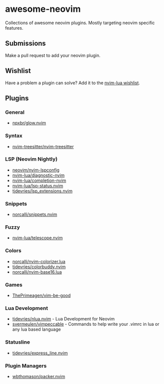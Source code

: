# awesome-neovim
Collections of awesome neovim plugins. Mostly targeting neovim specific features.

## Submissions

Make a pull request to add your neovim plugin.

## Wishlist

Have a problem a plugin can solve? Add it to the [nvim-lua wishlist](https://github.com/nvim-lua/wishlist). 

## Plugins 

### General

- [npxbr/glow.nvim](https://github.com/npxbr/glow.nvim)

### Syntax

- [nvim-treesitter/nvim-treesitter](https://github.com/nvim-treesitter/nvim-treesitter)

### LSP (Neovim Nightly)

- [neovim/nvim-lspconfig](https://github.com/neovim/nvim-lspconfig)
- [nvim-lua/diagnostic-nvim](https://github.com/nvim-lua/diagnostic-nvim)
- [nvim-lua/completion-nvim](https://github.com/nvim-lua/completion-nvim)
- [nvim-lua/lsp-status.nvim](https://github.com/nvim-lua/lsp-status.nvim)
- [tjdevries/lsp_extensions.nvim](https://github.com/tjdevries/lsp_extensions.nvim)

### Snippets

- [norcalli/snippets.nvim](https://github.com/norcalli/snippets.nvim)

### Fuzzy

- [nvim-lua/telescope.nvim](https://github.com/nvim-lua/telescope.nvim)

### Colors

- [norcalli/nvim-colorizer.lua](https://github.com/norcalli/nvim-colorizer.lua)
- [tjdevries/colorbuddy.nvim](https://github.com/tjdevries/colorbuddy.nvim)
- [norcalli/nvim-base16.lua](https://github.com/norcalli/nvim-base16.lua)

### Games

- [ThePrimeagen/vim-be-good](https://github.com/ThePrimeagen/vim-be-good)

### Lua Development

- [tjdevries/nlua.nvim](https://github.com/tjdevries/nlua.nvim) - Lua Development for Neovim
- [svermeulen/vimpeccable](https://github.com/svermeulen/vimpeccable) - Commands to help write your .vimrc in lua or any lua based language

### Statusline

- [tjdevries/express_line.nvim](https://github.com/tjdevries/express_line.nvim)

### Plugin Managers
- [wbthomason/packer.nvim](https://github.com/wbthomason/packer.nvim)
